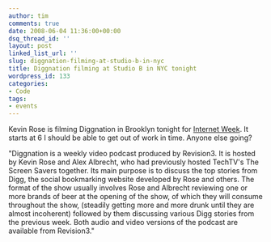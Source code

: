 ```yaml
---
author: tim
comments: true
date: 2008-06-04 11:36:00+00:00
dsq_thread_id: ''
layout: post
linked_list_url: ''
slug: diggnation-filming-at-studio-b-in-nyc
title: Diggnation filming at Studio B in NYC tonight
wordpress_id: 133
categories:
- Code
tags:
- events
---
```


Kevin Rose is filming Diggnation in Brooklyn tonight for [Internet
Week](http://www.internetweekny.com/). It starts at 6 I should be able to get
out of work in time. Anyone else going?  
  
"Diggnation is a weekly video podcast produced by Revision3. It is hosted by
Kevin Rose and Alex Albrecht, who had previously hosted TechTV's The Screen
Savers together. Its main purpose is to discuss the top stories from Digg, the
social bookmarking website developed by Rose and others. The format of the
show usually involves Rose and Albrecht reviewing one or more brands of beer
at the opening of the show, of which they will consume throughout the show,
(steadily getting more and more drunk until they are almost incoherent)
followed by them discussing various Digg stories from the previous week. Both
audio and video versions of the podcast are available from Revision3."